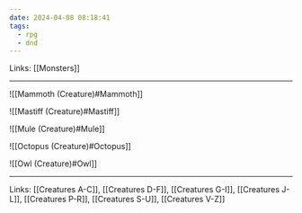 ```yaml
---
date: 2024-04-08 08:18:41
tags:
  - rpg
  - dnd
---
```

Links: [[Monsters]]

---

![[Mammoth (Creature)#Mammoth]]

![[Mastiff (Creature)#Mastiff]]

![[Mule (Creature)#Mule]]

![[Octopus (Creature)#Octopus]]

![[Owl (Creature)#Owl]]

---
Links: [[Creatures A-C]], [[Creatures D-F]], [[Creatures G-I]], [[Creatures J-L]], [[Creatures P-R]], [[Creatures S-U]], [[Creatures V-Z]]